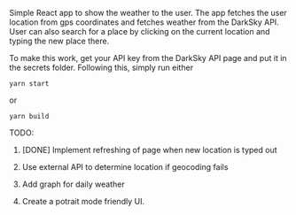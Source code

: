 Simple React app to show the weather to the user. The app fetches the user location from gps coordinates and fetches weather from the DarkSky API. User can also search for a place by clicking on the current location and typing the new place there.

To make this work, get your API key from the DarkSky API page and put it in the secrets folder. Following this, simply run either 
```
yarn start
```
or 
```
yarn build
```

TODO:

1) [DONE] Implement refreshing of page when new location is typed out

2) Use external API to determine location if geocoding fails

3) Add graph for daily weather

4) Create a potrait mode friendly UI.
